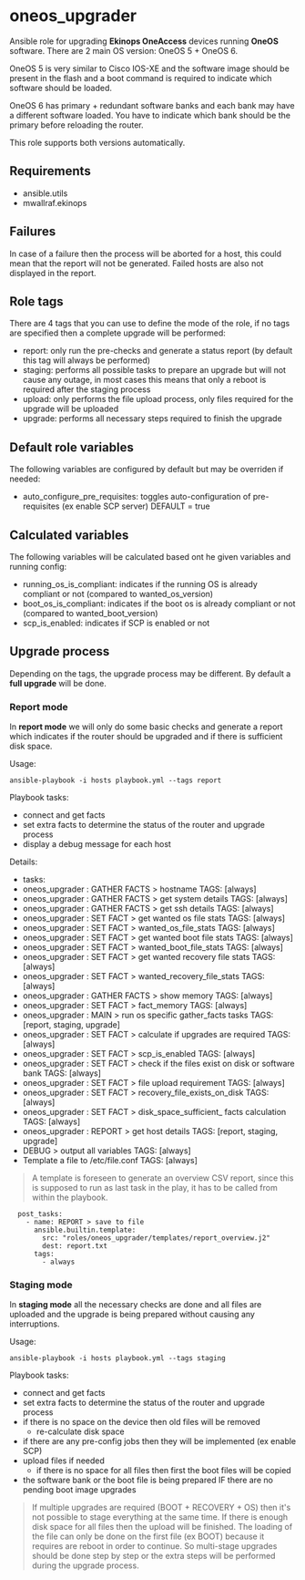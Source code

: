 # oneos_upgrader

Ansible role for upgrading **Ekinops OneAccess** devices running **OneOS** software. There are 2 main OS version: OneOS 5 + OneOS 6.  

OneOS 5 is very similar to Cisco IOS-XE and the software image should be present in the flash and a boot command is required to indicate which software should be loaded.

OneOS 6 has primary + redundant software banks and each bank may have a different software loaded. You have to indicate which bank should be the primary before reloading the router.

This role supports both versions automatically.

## Requirements

* ansible.utils
* mwallraf.ekinops

## Failures

In case of a failure then the process will be aborted for a host, this could mean that the report will not be generated. Failed hosts are also not displayed in the report.

## Role tags

There are 4 tags that you can use to define the mode of the role, if no tags are specified then a complete upgrade will be performed:

- report: only run the pre-checks and generate a status report (by default this tag will always be performed)
- staging: performs all possible tasks to prepare an upgrade but will not cause any outage, in most cases this means that only a reboot is required after the staging process
- upload: only performs the file upload process, only files required for the upgrade will be uploaded
- upgrade: performs all necessary steps required to finish the upgrade

## Default role variables

The following variables are configured by default but may be overriden if needed:

- auto_configure_pre_requisites: toggles auto-configuration of pre-requisites (ex enable SCP server) DEFAULT = true

## Calculated variables

The following variables will be calculated based ont he given variables and running config:

- running_os_is_compliant: indicates if the running OS is already compliant or not (compared to wanted_os_version)
- boot_os_is_compliant: indicates if the boot os is already compliant or not (compared to wanted_boot_version)
- scp_is_enabled: indicates if SCP is enabled or not

## Upgrade process

Depending on the tags, the upgrade process may be different. By default a **full upgrade** will be done.

### Report mode

In **report mode** we will only do some basic checks and generate a report which indicates if the router should be upgraded and if there is sufficient disk space.

Usage:

```shell
ansible-playbook -i hosts playbook.yml --tags report
```

Playbook tasks:

- connect and get facts
- set extra facts to determine the status of the router and upgrade process
- display a debug message for each host

Details:

- tasks:
- oneos_upgrader : GATHER FACTS > hostname  TAGS: [always]
- oneos_upgrader : GATHER FACTS > get system details        TAGS: [always]
- oneos_upgrader : GATHER FACTS > get ssh details   TAGS: [always]
- oneos_upgrader : SET FACT > get wanted os file stats      TAGS: [always]
- oneos_upgrader : SET FACT > wanted_os_file_stats  TAGS: [always]
- oneos_upgrader : SET FACT > get wanted boot file stats    TAGS: [always]
- oneos_upgrader : SET FACT > wanted_boot_file_stats        TAGS: [always]
- oneos_upgrader : SET FACT > get wanted recovery file stats        TAGS: [always]
- oneos_upgrader : SET FACT > wanted_recovery_file_stats    TAGS: [always]
- oneos_upgrader : GATHER FACTS > show memory       TAGS: [always]
- oneos_upgrader : SET FACT > fact_memory   TAGS: [always]
- oneos_upgrader : MAIN > run os specific gather_facts tasks        TAGS: [report, staging, upgrade]
- oneos_upgrader : SET FACT > calculate if upgrades are required    TAGS: [always]
- oneos_upgrader : SET FACT > scp_is_enabled        TAGS: [always]
- oneos_upgrader : SET FACT > check if the files exist on disk or software bank     TAGS: [always]
- oneos_upgrader : SET FACT > file upload requirement       TAGS: [always]
- oneos_upgrader : SET FACT > recovery_file_exists_on_disk  TAGS: [always]
- oneos_upgrader : SET FACT > disk_space_sufficient_ facts calculation      TAGS: [always]
- oneos_upgrader : REPORT > get host details        TAGS: [report, staging, upgrade]
- DEBUG > output all variables      TAGS: [always]
- Template a file to /etc/file.conf TAGS: [always]

> A template is foreseen to generate an overview CSV report, since this is supposed to run as last task in the play, it has to be called from within the playbook.

```ansible
  post_tasks:
    - name: REPORT > save to file
      ansible.builtin.template:
        src: "roles/oneos_upgrader/templates/report_overview.j2"
        dest: report.txt
      tags:
        - always
```

### Staging mode

In **staging mode** all the necessary checks are done and all files are uploaded and the upgrade is being prepared without causing any interruptions.

Usage:

```shell
ansible-playbook -i hosts playbook.yml --tags staging
```

Playbook tasks:

- connect and get facts
- set extra facts to determine the status of the router and upgrade process
- if there is no space on the device then old files will be removed
  - re-calculate disk space
- if there are any pre-config jobs then they will be implemented (ex enable SCP)
- upload files if needed
  - if there is no space for all files then first the boot files will be copied
- the software bank or the boot file is being prepared IF there are no pending boot image upgrades

> If multiple upgrades are required (BOOT + RECOVERY + OS) then it's not possible to stage everything at the same time. If there is enough disk space for all files then the upload will be finished. The loading of the file can only be done on the first file (ex BOOT) because it requires are reboot in order to continue. So multi-stage upgrades should be done step by step or the extra steps will be performed during the upgrade process.
